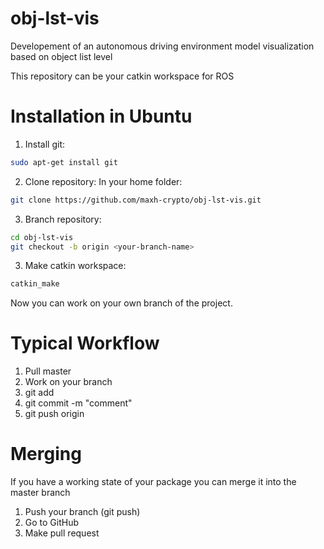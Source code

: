 # obj-lst-vis
Developement of an autonomous driving environment model visualization based on object list level

This repository can be your catkin workspace for ROS

# Installation in Ubuntu
1. Install git:
```bash
sudo apt-get install git
```
2. Clone repository:
  In your home folder:
``` bash
git clone https://github.com/maxh-crypto/obj-lst-vis.git
```
3. Branch repository:
``` bash
cd obj-lst-vis
git checkout -b origin <your-branch-name>
```
3. Make catkin workspace:
``` bash
catkin_make
```
Now you can work on your own branch of the project. 

# Typical Workflow
1. Pull master
2. Work on your branch
3. git add <new files>
4. git commit -m "comment"
5. git push origin <your-branch-name>
  
# Merging
If you have a working state of your package you can merge it into the master branch
1. Push your branch (git push)
2. Go to GitHub 
3. Make pull request

